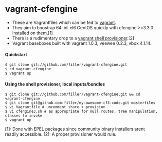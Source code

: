 vagrant-cfengine
================
- These are Vagrantfiles which can be fed to [vagrant](http://vagrantup.com/).
- They aim to boostrap 64-bit el6 CentOS quickly with cfengine >=3.3.0 installed on them.[1]
- There is a rudimentary drop to a [vagrant shell provisioner](http://vagrantup.com/docs/provisioners/shell.html).[2]
- Vagrant baseboxes built with vagrant 1.0.3, veewee 0.2.3, vbox 4.1.14.

#### Quickstart
    $ git clone git://github.com/filler/vagrant-cfengine.git
    $ cd vagrant-cfengine
    $ vagrant up

#### Using the shell provisioner, local inputs/bundles
    $ git clone git://github.com/filler/vagrant-cfengine.git && cd vagrant-cfengine
    $ git clone git@github.com:filler/my-awesome-cf3-code.git masterfiles
    $ vi Vagrantfile # uncomment share + provision
    $ vi cfengine3.sh # as appropriate for null routes, tree manipulation, classes to invoke
    $ vagrant up

[1]: Done with EPEL packages since community binary installers arent readily accessible.
[2]: A proper provisioner would rule.
